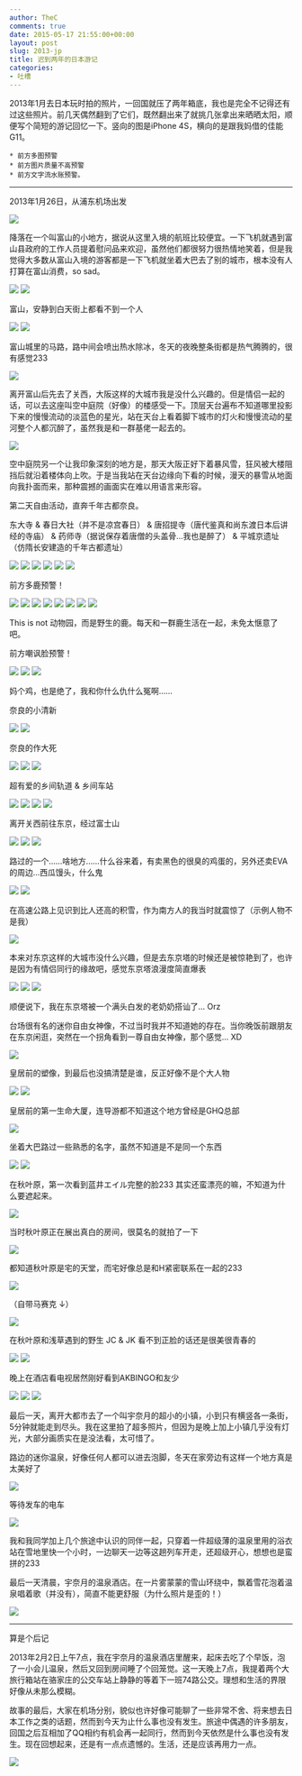 ```yaml
---
author: TheC
comments: true
date: 2015-05-17 21:55:00+00:00
layout: post
slug: 2013-jp
title: 迟到两年的日本游记
categories:
- 吐槽
---
```


2013年1月去日本玩时拍的照片，一回国就压了两年箱底，我也是完全不记得还有过这些照片。前几天偶然翻到了它们，既然翻出来了就挑几张拿出来晒晒太阳，顺便写个简短的游记回忆一下。竖向的图是iPhone 4S，横向的是跟我妈借的佳能G11。

```
* 前方多图预警 
* 前方图片质量不高预警 
* 前方文字流水账预警。
```

---

2013年1月26日，从浦东机场出发

[![](http://thec.u.qiniudn.com/IMG_7846.JPG?imageView2/1/w/628/h/471)](http://thec.u.qiniudn.com/IMG_7846.JPG?imageView2/1/w/1333/h/1000)

降落在一个叫富山的小地方，据说从这里入境的航班比较便宜。一下飞机就遇到富山县政府的工作人员提着慰问品来欢迎，虽然他们都很努力很热情地笑着，但是我觉得大多数从富山入境的游客都是一下飞机就坐着大巴去了别的城市，根本没有人打算在富山消费，so sad。

[![](http://thec.u.qiniudn.com/IMG_7856.JPG?imageView2/1/w/628/h/837)](http://thec.u.qiniudn.com/IMG_7856.JPG?imageView2/1/w/1000/h/1333)
[![](http://thec.u.qiniudn.com/IMG_7857.JPG?imageView2/1/w/628/h/471)](http://thec.u.qiniudn.com/IMG_7857.JPG?imageView2/1/w/1333/h/1000)

富山，安静到白天街上都看不到一个人

[![](http://thec.u.qiniudn.com/IMG_7882.JPG?imageView2/1/w/628/h/471)](http://thec.u.qiniudn.com/IMG_7882.JPG?imageView2/1/w/1333/h/1000)
[![](http://thec.u.qiniudn.com/IMG_7887.JPG?imageView2/1/w/628/h/471)](http://thec.u.qiniudn.com/IMG_7887.JPG?imageView2/1/w/1333/h/1000)

富山城里的马路，路中间会喷出热水除冰，冬天的夜晚整条街都是热气腾腾的，很有感觉233

[![](http://thec.u.qiniudn.com/IMG_7933.JPG?imageView2/1/w/628/h/471)](http://thec.u.qiniudn.com/IMG_7933.JPG?imageView2/1/w/1333/h/1000)

离开富山后先去了关西，大阪这样的大城市我是没什么兴趣的。但是情侣一起的话，可以去这座叫空中庭院（好像）的楼感受一下。顶层天台遍布不知道哪里投影下来的慢慢流动的淡蓝色的星光，站在天台上看着脚下城市的灯火和慢慢流动的星河整个人都沉醉了，虽然我是和一群基佬一起去的。

[![](http://thec.u.qiniudn.com/IMG_0477.JPG?imageView2/1/w/628/h/837)](http://thec.u.qiniudn.com/IMG_0477.JPG?imageView2/1/w/1000/h/1333)

空中庭院另一个让我印象深刻的地方是，那天大阪正好下着暴风雪，狂风被大楼阻挡后就沿着楼体向上吹。于是当我站在天台边缘向下看的时候，漫天的暴雪从地面向我扑面而来，那种震撼的画面实在难以用语言来形容。

第二天自由活动，直奔千年古都奈良。

东大寺 & 春日大社（并不是凉宫春日） & 唐招提寺（唐代鉴真和尚东渡日本后讲经的寺庙） & 药师寺（据说保存着唐僧的头盖骨...我也是醉了） & 平城京遗址（仿隋长安建造的千年古都遗址）

[![](http://thec.u.qiniudn.com/IMG_8151.JPG?imageView2/1/w/628/h/837)](http://thec.u.qiniudn.com/IMG_8151.JPG?imageView2/1/w/1000/h/1333)
[![](http://thec.u.qiniudn.com/IMG_8183.JPG?imageView2/1/w/628/h/471)](http://thec.u.qiniudn.com/IMG_8183.JPG?imageView2/1/w/1333/h/1000)
[![](http://thec.u.qiniudn.com/IMG_8180.JPG?imageView2/1/w/628/h/471)](http://thec.u.qiniudn.com/IMG_8180.JPG?imageView2/1/w/1333/h/1000)
[![](http://thec.u.qiniudn.com/IMG_8063.JPG?imageView2/1/w/628/h/471)](http://thec.u.qiniudn.com/IMG_8063.JPG?imageView2/1/w/1333/h/1000)
[![](http://thec.u.qiniudn.com/IMG_8114.JPG?imageView2/1/w/628/h/471)](http://thec.u.qiniudn.com/IMG_8114.JPG?imageView2/1/w/1333/h/1000)
[![](http://thec.u.qiniudn.com/IMG_8254.JPG?imageView2/1/w/628/h/471)](http://thec.u.qiniudn.com/IMG_8254.JPG?imageView2/1/w/1333/h/1000)

前方多鹿预警！

[![](http://thec.u.qiniudn.com/IMG_8059.JPG?imageView2/1/w/628/h/471)](http://thec.u.qiniudn.com/IMG_8059.JPG?imageView2/1/w/1333/h/1000)
[![](http://thec.u.qiniudn.com/IMG_8060.JPG?imageView2/1/w/628/h/471)](http://thec.u.qiniudn.com/IMG_8060.JPG?imageView2/1/w/1333/h/1000)
[![](http://thec.u.qiniudn.com/IMG_8080.JPG?imageView2/1/w/628/h/471)](http://thec.u.qiniudn.com/IMG_8080.JPG?imageView2/1/w/1333/h/1000)
[![](http://thec.u.qiniudn.com/IMG_8082.JPG?imageView2/1/w/628/h/471)](http://thec.u.qiniudn.com/IMG_8082.JPG?imageView2/1/w/1333/h/1000)
[![](http://thec.u.qiniudn.com/IMG_8083.JPG?imageView2/1/w/628/h/471)](http://thec.u.qiniudn.com/IMG_8083.JPG?imageView2/1/w/1333/h/1000)
[![](http://thec.u.qiniudn.com/IMG_8085.JPG?imageView2/1/w/628/h/471)](http://thec.u.qiniudn.com/IMG_8085.JPG?imageView2/1/w/1333/h/1000)
[![](http://thec.u.qiniudn.com/IMG_8098.JPG?imageView2/1/w/628/h/471)](http://thec.u.qiniudn.com/IMG_8098.JPG?imageView2/1/w/1333/h/1000)
[![](http://thec.u.qiniudn.com/IMG_8102.JPG?imageView2/1/w/628/h/471)](http://thec.u.qiniudn.com/IMG_8102.JPG?imageView2/1/w/1333/h/1000)

This is not 动物园，而是野生的鹿。每天和一群鹿生活在一起，未免太惬意了吧。

前方嘲讽脸预警！

[![](http://thec.u.qiniudn.com/IMG_8078.JPG?imageView2/1/w/628/h/471)](http://thec.u.qiniudn.com/IMG_8078.JPG?imageView2/1/w/1333/h/1000)
[![](http://thec.u.qiniudn.com/IMG_8077.JPG?imageView2/1/w/628/h/471)](http://thec.u.qiniudn.com/IMG_8077.JPG?imageView2/1/w/1333/h/1000)
[![](http://thec.u.qiniudn.com/IMG_8079.JPG?imageView2/1/w/628/h/471)](http://thec.u.qiniudn.com/IMG_8079.JPG?imageView2/1/w/1333/h/1000)

妈个鸡，也是绝了，我和你什么仇什么冤啊……

奈良的小清新

[![](http://thec.u.qiniudn.com/IMG_8093.JPG?imageView2/1/w/628/h/471)](http://thec.u.qiniudn.com/IMG_8093.JPG?imageView2/1/w/1333/h/1000)
[![](http://thec.u.qiniudn.com/IMG_8096.JPG?imageView2/1/w/628/h/471)](http://thec.u.qiniudn.com/IMG_8096.JPG?imageView2/1/w/1333/h/1000)

奈良的作大死

[![](http://thec.u.qiniudn.com/IMG_8186.JPG?imageView2/1/w/628/h/471)](http://thec.u.qiniudn.com/IMG_8186.JPG?imageView2/1/w/1333/h/1000)
[![](http://thec.u.qiniudn.com/IMG_8203.JPG?imageView2/1/w/628/h/471)](http://thec.u.qiniudn.com/IMG_8203.JPG?imageView2/1/w/1333/h/1000)
[![](http://thec.u.qiniudn.com/IMG_0483.JPG?imageView2/1/w/628/h/471)](http://thec.u.qiniudn.com/IMG_0483.JPG?imageView2/1/w/1333/h/1000)

超有爱的乡间轨道 & 乡间车站

[![](http://thec.u.qiniudn.com/IMG_8192.JPG?imageView2/1/w/628/h/471)](http://thec.u.qiniudn.com/IMG_8192.JPG?imageView2/1/w/1333/h/1000)
[![](http://thec.u.qiniudn.com/IMG_8196.JPG?imageView2/1/w/628/h/471)](http://thec.u.qiniudn.com/IMG_8196.JPG?imageView2/1/w/1333/h/1000)
[![](http://thec.u.qiniudn.com/IMG_8223.JPG?imageView2/1/w/628/h/471)](http://thec.u.qiniudn.com/IMG_8223.JPG?imageView2/1/w/1333/h/1000)
[![](http://thec.u.qiniudn.com/IMG_8224.JPG?imageView2/1/w/628/h/471)](http://thec.u.qiniudn.com/IMG_8224.JPG?imageView2/1/w/1333/h/1000)

离开关西前往东京，经过富士山

[![](http://thec.u.qiniudn.com/IMG_0500.JPG?imageView2/1/w/628/h/471)](http://thec.u.qiniudn.com/IMG_0500.JPG?imageView2/1/w/1333/h/1000)
[![](http://thec.u.qiniudn.com/IMG_8318.JPG?imageView2/1/w/628/h/471)](http://thec.u.qiniudn.com/IMG_8318.JPG?imageView2/1/w/1333/h/1000)
[![](http://thec.u.qiniudn.com/IMG_8335.JPG?imageView2/1/w/628/h/471)](http://thec.u.qiniudn.com/IMG_8335.JPG?imageView2/1/w/1333/h/1000)

路过的一个……啥地方……什么谷来着，有卖黑色的很臭的鸡蛋的，另外还卖EVA的周边...西瓜馒头，什么鬼

[![](http://thec.u.qiniudn.com/IMG_8325.JPG?imageView2/1/w/628/h/471)](http://thec.u.qiniudn.com/IMG_8325.JPG?imageView2/1/w/1333/h/1000)
[![](http://thec.u.qiniudn.com/IMG_8336.JPG?imageView2/1/w/628/h/471)](http://thec.u.qiniudn.com/IMG_8336.JPG?imageView2/1/w/1333/h/1000)

在高速公路上见识到比人还高的积雪，作为南方人的我当时就震惊了（示例人物不是我）

[![](http://thec.u.qiniudn.com/IMG_0572.JPG?imageView2/1/w/628/h/471)](http://thec.u.qiniudn.com/IMG_0572.JPG?imageView2/1/w/1333/h/1000)

本来对东京这样的大城市没什么兴趣，但是去东京塔的时候还是被惊艳到了，也许是因为有情侣同行的缘故吧，感觉东京塔浪漫度简直爆表

[![](http://thec.u.qiniudn.com/IMG_0525.JPG?imageView2/1/w/628/h/837)](http://thec.u.qiniudn.com/IMG_0525.JPG?imageView2/1/w/1000/h/1333)
[![](http://thec.u.qiniudn.com/IMG_0547.JPG?imageView2/1/w/628/h/837)](http://thec.u.qiniudn.com/IMG_0547.JPG?imageView2/1/w/1000/h/1333)
[![](http://thec.u.qiniudn.com/IMG_0546.JPG?imageView2/1/w/628/h/471)](http://thec.u.qiniudn.com/IMG_0546.JPG?imageView2/1/w/1333/h/1000)

顺便说下，我在东京塔被一个满头白发的老奶奶搭讪了... Orz

台场很有名的迷你自由女神像，不过当时我并不知道她的存在。当你晚饭前跟朋友在东京闲逛，突然在一个拐角看到一尊自由女神像，那个感觉... XD

[![](http://thec.u.qiniudn.com/IMG_0505.JPG?imageView2/1/w/628/h/837)](http://thec.u.qiniudn.com/IMG_0505.JPG?imageView2/1/w/1000/h/1333)

皇居前的塑像，到最后也没搞清楚是谁，反正好像不是个大人物

[![](http://thec.u.qiniudn.com/IMG_8338.JPG?imageView2/1/w/628/h/471)](http://thec.u.qiniudn.com/IMG_8338.JPG?imageView2/1/w/1333/h/1000)
[![](http://thec.u.qiniudn.com/IMG_8339.JPG?imageView2/1/w/628/h/471)](http://thec.u.qiniudn.com/IMG_8339.JPG?imageView2/1/w/1333/h/1000)

皇居前的第一生命大厦，连导游都不知道这个地方曾经是GHQ总部

[![](http://thec.u.qiniudn.com/IMG_8375.JPG?imageView2/1/w/628/h/471)](http://thec.u.qiniudn.com/IMG_8375.JPG?imageView2/1/w/1333/h/1000)

坐着大巴路过一些熟悉的名字，虽然不知道是不是同一个东西

[![](http://thec.u.qiniudn.com/IMG_8359.JPG?imageView2/1/w/628/h/471)](http://thec.u.qiniudn.com/IMG_8359.JPG?imageView2/1/w/1333/h/1000)
[![](http://thec.u.qiniudn.com/IMG_8361.JPG?imageView2/1/w/628/h/471)](http://thec.u.qiniudn.com/IMG_8361.JPG?imageView2/1/w/1333/h/1000)

在秋叶原，第一次看到蓝井エイル完整的脸233 其实还蛮漂亮的嘛，不知道为什么要遮起来。

[![](http://thec.u.qiniudn.com/IMG_8415.JPG?imageView2/1/w/628/h/837)](http://thec.u.qiniudn.com/IMG_8415.JPG?imageView2/1/w/1000/h/1333)

当时秋叶原正在展出真白的房间，很莫名的就拍了一下

[![](http://thec.u.qiniudn.com/IMG_0551.JPG?imageView2/1/w/628/h/471)](http://thec.u.qiniudn.com/IMG_0551.JPG?imageView2/1/w/1333/h/1000)

都知道秋叶原是宅的天堂，而宅好像总是和H紧密联系在一起的233

[![](http://thec.u.qiniudn.com/IMG_8418.JPG?imageView2/1/w/628/h/471)](http://thec.u.qiniudn.com/IMG_8418.JPG?imageView2/1/w/1333/h/1000)

（自带马赛克 ↓）

[![](http://thec.u.qiniudn.com/IMG_8437.JPG?imageView2/1/w/628/h/471)](http://thec.u.qiniudn.com/IMG_8437.JPG?imageView2/1/w/1333/h/1000)

在秋叶原和浅草遇到的野生 JC & JK 看不到正脸的话还是很美很青春的

[![](http://thec.u.qiniudn.com/IMG_8423.JPG?imageView2/1/w/628/h/471)](http://thec.u.qiniudn.com/IMG_8423.JPG?imageView2/1/w/1333/h/1000)
[![](http://thec.u.qiniudn.com/IMG_8501.JPG?imageView2/1/w/628/h/471)](http://thec.u.qiniudn.com/IMG_8501.JPG?imageView2/1/w/1333/h/1000)

晚上在酒店看电视居然刚好看到AKBINGO和友少

[![](http://thec.u.qiniudn.com/IMG_8398.JPG?imageView2/1/w/628/h/471)](http://thec.u.qiniudn.com/IMG_8398.JPG?imageView2/1/w/1333/h/1000)
[![](http://thec.u.qiniudn.com/IMG_8401.JPG?imageView2/1/w/628/h/471)](http://thec.u.qiniudn.com/IMG_8401.JPG?imageView2/1/w/1333/h/1000)
[![](http://thec.u.qiniudn.com/IMG_7945.JPG?imageView2/1/w/628/h/471)](http://thec.u.qiniudn.com/IMG_7945.JPG?imageView2/1/w/1333/h/1000)

最后一天，离开大都市去了一个叫宇奈月的超小的小镇，小到只有横竖各一条街，5分钟就能走到尽头。我在这里拍了超多照片，但因为是晚上加上小镇几乎没有灯光，大部分画质实在是没法看，太可惜了。

路边的迷你温泉，好像任何人都可以进去泡脚，冬天在家旁边有这样一个地方真是太美好了

[![](http://thec.u.qiniudn.com/IMG_8560.JPG?imageView2/1/w/628/h/471)](http://thec.u.qiniudn.com/IMG_8560.JPG?imageView2/1/w/1333/h/1000)

等待发车的电车

[![](http://thec.u.qiniudn.com/IMG_8538.JPG?imageView2/1/w/628/h/471)](http://thec.u.qiniudn.com/IMG_8538.JPG?imageView2/1/w/1333/h/1000)

我和我同学加上几个旅途中认识的同伴一起，只穿着一件超级薄的温泉里用的浴衣站在雪地里快一个小时，一边聊天一边等这趟列车开走，还超级开心，想想也是蛮拼的233

最后一天清晨，宇奈月的温泉酒店。在一片雾蒙蒙的雪山环绕中，飘着雪花泡着温泉唱着歌（并没有），简直不能更舒服（为什么照片是歪的！）

[![](http://thec.u.qiniudn.com/IMG_0582.JPG?imageView2/1/w/628/h/471)](http://thec.u.qiniudn.com/IMG_0582.JPG?imageView2/1/w/1333/h/1000)

---

算是个后记

2013年2月2日上午7点，我在宇奈月的温泉酒店里醒来，起床去吃了个早饭，泡了一小会儿温泉，然后又回到房间睡了个回笼觉。这一天晚上7点，我提着两个大旅行箱站在骆家庄的公交车站上静静的等着下一班74路公交。理想和生活的界限好像从未那么模糊。

故事的最后，大家在机场分别，貌似也许好像可能聊了一些非常不舍、将来想去日本工作之类的话题，然而到今天为止什么事也没有发生。旅途中偶遇的许多朋友，回国之后互相加了QQ相约有机会再一起同行，然而到今天依然是什么事也没有发生。现在回想起来，还是有一点点遗憾的。生活，还是应该再用力一点。

[![](http://thec.u.qiniudn.com/IMG_8320.JPG?imageView2/1/w/628/h/471)](http://thec.u.qiniudn.com/IMG_8320.JPG?imageView2/1/w/1333/h/1000)